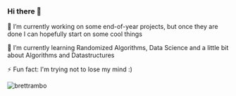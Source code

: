 ### Hi there 👋

 🔭 I’m currently working on some end-of-year projects, but once they are done I can hopefully start on some cool things
 
 🌱 I’m currently learning Randomized Algorithms, Data Science and a little bit about Algorithms and Datastructures
 
 ⚡ Fun fact: I'm trying not to lose my mind :)
 
![brettrambo](https://user-images.githubusercontent.com/79802312/171207123-31fc6bd4-d375-4a0e-ba54-d8f4ebf97955.gif)

